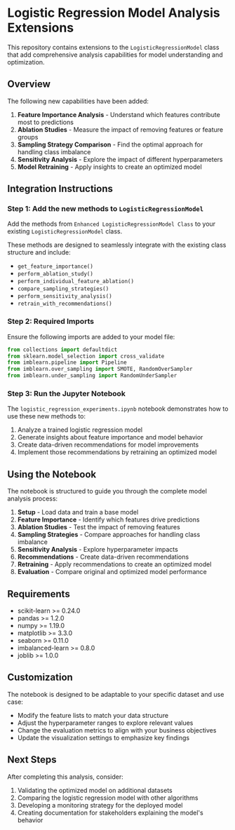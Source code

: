 # Logistic Regression Model Analysis Extensions

This repository contains extensions to the `LogisticRegressionModel` class that add comprehensive analysis capabilities for model understanding and optimization.

## Overview

The following new capabilities have been added:

1. **Feature Importance Analysis** - Understand which features contribute most to predictions
2. **Ablation Studies** - Measure the impact of removing features or feature groups
3. **Sampling Strategy Comparison** - Find the optimal approach for handling class imbalance
4. **Sensitivity Analysis** - Explore the impact of different hyperparameters
5. **Model Retraining** - Apply insights to create an optimized model

## Integration Instructions

### Step 1: Add the new methods to `LogisticRegressionModel`

Add the methods from `Enhanced LogisticRegressionModel Class` to your existing `LogisticRegressionModel` class. 

These methods are designed to seamlessly integrate with the existing class structure and include:
- `get_feature_importance()`
- `perform_ablation_study()`
- `perform_individual_feature_ablation()`
- `compare_sampling_strategies()`
- `perform_sensitivity_analysis()`
- `retrain_with_recommendations()`

### Step 2: Required Imports

Ensure the following imports are added to your model file:

```python
from collections import defaultdict
from sklearn.model_selection import cross_validate
from imblearn.pipeline import Pipeline
from imblearn.over_sampling import SMOTE, RandomOverSampler
from imblearn.under_sampling import RandomUnderSampler
```

### Step 3: Run the Jupyter Notebook

The `logistic_regression_experiments.ipynb` notebook demonstrates how to use these new methods to:

1. Analyze a trained logistic regression model
2. Generate insights about feature importance and model behavior
3. Create data-driven recommendations for model improvements
4. Implement those recommendations by retraining an optimized model

## Using the Notebook

The notebook is structured to guide you through the complete model analysis process:

1. **Setup** - Load data and train a base model
2. **Feature Importance** - Identify which features drive predictions
3. **Ablation Studies** - Test the impact of removing features
4. **Sampling Strategies** - Compare approaches for handling class imbalance
5. **Sensitivity Analysis** - Explore hyperparameter impacts
6. **Recommendations** - Create data-driven recommendations
7. **Retraining** - Apply recommendations to create an optimized model
8. **Evaluation** - Compare original and optimized model performance

## Requirements

- scikit-learn >= 0.24.0
- pandas >= 1.2.0
- numpy >= 1.19.0
- matplotlib >= 3.3.0
- seaborn >= 0.11.0
- imbalanced-learn >= 0.8.0
- joblib >= 1.0.0

## Customization

The notebook is designed to be adaptable to your specific dataset and use case:

- Modify the feature lists to match your data structure
- Adjust the hyperparameter ranges to explore relevant values
- Change the evaluation metrics to align with your business objectives
- Update the visualization settings to emphasize key findings

## Next Steps

After completing this analysis, consider:

1. Validating the optimized model on additional datasets
2. Comparing the logistic regression model with other algorithms
3. Developing a monitoring strategy for the deployed model
4. Creating documentation for stakeholders explaining the model's behavior